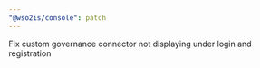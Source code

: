 ```yaml
---
"@wso2is/console": patch
---
```


Fix custom governance connector not displaying under login and registration
